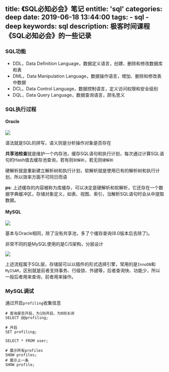 title: 《SQL必知必会》笔记
entitle: 'sql'
categories: deep
date: 2019-06-18 13:44:00
tags:
    - sql
    - deep
keywords: sql
description: 极客时间课程《SQL必知必会》的一些记录
---

### SQL功能

- DDL，Data Definition Language，数据定义语言，创建、删除和修改数据库和表
- DML，Data Manipulation Language，数据操作语言，增加、删除和修改表中数据
- DCL，Data Control Language，数据控制语言，定义访问权限和安全级别
- DQL，Data Query Language，数据查询语言，顾名思义

### SQL执行过程

#### Oracle

![](https://vissssa-imgs-1252712312.cos.ap-shanghai.myqcloud.com/hexo/oracle01.png)

语法就是SQL的拼写，语义则是分析操作对象是否存在

**共享池检查**就是维护一个内存池，缓存SQL语句和执行计划，每次通过计算SQL语句的Hash值去缓存池查询，若有则`软解析`，若无则`硬解析`

硬解析就是重新建立解析树和执行计划，软解析就是使用已有的解析树和执行计划，所以效率方面不可同日而语

**ps**: 上述缓存的内容被称为库缓存，可以决定是硬解析和软解析，它还存在一个数据字典缓冲区，存储对象定义，如表、视图、索引，当解析SQL语句时会从中提取数据。

#### MySQL

![](https://vissssa-imgs-1252712312.cos.ap-shanghai.myqcloud.com/hexo/mysql01.jpg)

基本与Oracle相同，除了没有共享池，多了个缓存查询(8.0版本后去除了)。

非常不同的是MySQL使用的是C/S架构，分层设计

![](https://vissssa-imgs-1252712312.cos.ap-shanghai.myqcloud.com/hexo/mysql02.png)

上述流程属于SQL层，存储层可以以插件的形式选择引擎，常用的是`InnoDB`和`MyISAM`，区别就是前者支持事务、行级锁、外键等，后者查询快、功能少，所以一般后者用来查询，前者用来操作。

### MySQL调试

通过开启`profiling`收集信息

```mysql
# 查询是否开启，为1则开启，为0则关闭
SELECT @@profiling;

# 开启
SET profiling;

SELECT * FROM user;

# 展示所有profiles
SHOW profiles;
# 展示上一条
SHOW profile;
```
